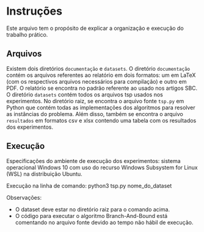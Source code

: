# Instruções

Este arquivo tem o propósito de explicar a organização e execução do trabalho prático.

## Arquivos

Existem dois diretórios `documentação` e `datasets`. O diretório `documentação` contém os arquivos referentes ao relatório em dois formatos: um em LaTeX (com os respectivos arquivos necessários para compilação) e outro em PDF. O relatório se encontra no padrão referente ao usado nos artigos SBC. O diretório `datasets` contém todos os arquivos tsp usados nos experimentos. No diretório raiz, se encontra o arquivo fonte `tsp.py` em Python que contém todas as implementações dos algoritmos para resolver as instâncias do problema. Além disso, também se encontra o arquivo `resultados` em formatos csv e xlsx contendo uma tabela com os resultados dos experimentos.

## Execução

Especificações do ambiente de execução dos experimentos: sistema operacional Windows 10 com uso do recurso Windows Subsystem for Linux (WSL) na distribuição Ubuntu.

Execução na linha de comando:
python3 tsp.py nome_do_dataset

Observações: 
- O dataset deve estar no diretório raiz para o comando acima.
- O código para executar o algoritmo Branch-And-Bound está comentando no arquivo fonte devido ao tempo não hábil de execução.
